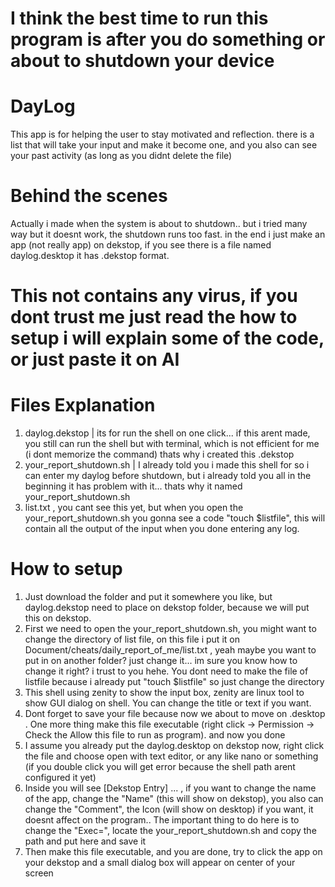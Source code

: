 # I think the best time to run this program is after you do something or about to shutdown your device

# DayLog
This app is for helping the user to stay motivated and reflection. there is a list that will take your input and make it become one, and you also can see your past activity (as long as you didnt delete the file)

# Behind the scenes
Actually i made when the system is about to shutdown.. but i tried many way but it doesnt work, the shutdown runs too fast. in the end i just make an app (not really app) on dekstop, if you see there is a file named daylog.desktop it has .dekstop format. 

# This not contains any virus, if you dont trust me just read the how to setup i will explain some of the code, or just paste it on AI

# Files Explanation
1. daylog.dekstop | its for run the shell on one click... if this arent made, you still can run the shell but with terminal, which is not efficient for me (i dont memorize the command) thats why i created this .dekstop
2. your_report_shutdown.sh | I already told you i made this shell for so i can enter my daylog before shutdown, but i already told you all in the beginning it has problem with it... thats why it named your_report_shutdown.sh
3. list.txt , you cant see this yet, but when you open the your_report_shutdown.sh you gonna see a code "touch $listfile", this will contain all the output of the input when you done entering any log.

# How to setup
1. Just download the folder and put it somewhere you like, but daylog.dekstop need to place on dekstop folder, because we will put this on dekstop.
2. First we need to open the your_report_shutdown.sh, you might want to change the directory of list file, on this file i put it on Document/cheats/daily_report_of_me/list.txt , yeah maybe you want to put in on another folder? just change it... im sure you know how to change it right? i trust to you hehe. You dont need to make the file of listfile because i already put "touch $listfile" so just change the directory
3. This shell using zenity to show the input box, zenity are linux tool to show GUI dialog on shell. You can change the title or text if you want.
4. Dont forget to save your file because now we about to move on .desktop . One more thing make this file executable (right click -> Permission -> Check the Allow this file to run as program). and now you done
5. I assume you already put the daylog.desktop on dekstop now, right click the file and choose open with text editor, or any like nano or something (if you double click you will get error because the shell path arent configured it yet)
6. Inside you will see [Dekstop Entry] ... , if you want to change the name of the app, change the "Name" (this will show on dekstop), you also can change the "Comment", the Icon (will show on desktop) if you want, it doesnt affect on the program.. The important thing to do here is to change the "Exec=", locate the your_report_shutdown.sh and copy the path and put here and save it
7. Then make this file executable, and you are done, try to click the app on your dekstop and a small dialog box will appear on center of your screen
